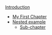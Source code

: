 [Introduction](README.md)

- [My First Chapter](my-first-chapter.md)
- [Nested example](nested/README.md)
  - [Sub-chapter](nested/sub-chapter.md)